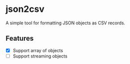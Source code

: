 # json2csv

A simple tool for formatting JSON objects as CSV records.

## Features

- [x] Support array of objects
- [ ] Support streaming objects
